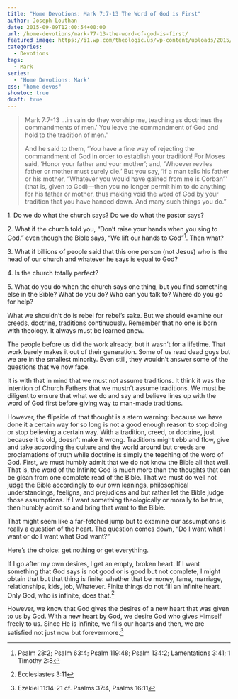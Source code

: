 ```yaml
---
title: "Home Devotions: Mark 7:7-13 The Word of God is First"
author: Joseph Louthan
date: 2015-09-09T12:00:54+00:00
url: /home-devotions/mark-77-13-the-word-of-god-is-first/
featured_image: https://i1.wp.com/theologic.us/wp-content/uploads/2015/09/rebel-without-a-cause-original.jpg?resize=825%2C510
categories:
  - Devotions
tags:
  - Mark
series:
  - 'Home Devotions: Mark'
css: "home-devos"
showtoc: true
draft: true
---
```

>Mark 7:7-13 …in vain do they worship me, teaching as doctrines the commandments of men.’  You leave the commandment of God and hold to the tradition of men.”
>
>And he said to them, “You have a fine way of rejecting the commandment of God in order to establish your tradition! For Moses said, ‘Honor your father and your mother’; and, ‘Whoever reviles father or mother must surely die.’ But you say, ‘If a man tells his father or his mother, “Whatever you would have gained from me is Corban”’ (that is, given to God)—then you no longer permit him to do anything for his father or mother, thus making void the word of God by your tradition that you have handed down. And many such things you do.”

1\. Do we do what the church says? Do we do what the pastor says?

2\. What if the church told you, “Don’t raise your hands when you sing to God.” even though the Bible says, “We lift our hands to God”[^1]. Then what?

[^1]: Psalm 28:2; Psalm 63:4; Psalm 119:48; Psalm 134:2; Lamentations 3:41; 1 Timothy 2:8

3\. What if billions of people said that this one person (not Jesus) who is the head of our church and whatever he says is equal to God?

4\. Is the church totally perfect?

5\. What do you do when the church says one thing, but you find something else in the Bible? What do you do? Who can you talk to? Where do you go for help?

What we shouldn’t do is rebel for rebel’s sake. But we should examine our creeds, doctrine, traditions continuously. Remember that no one is born with theology. It always must be learned anew.

The people before us did the work already, but it wasn’t for a lifetime. That work barely makes it out of their generation. Some of us read dead guys but we are in the smallest minority. Even still, they wouldn’t answer some of the questions that we now face.

It is with that in mind that we must not assume traditions. It think it was the intention of Church Fathers that we mustn’t assume traditions. We must be diligent to ensure that what we do and say and believe lines up with the word of God first before giving way to man-made traditions.

However, the flipside of that thought is a stern warning: because we have done it a certain way for so long is not a good enough reason to stop doing or stop believing a certain way. With a tradition, creed, or doctrine, just because it is old, doesn’t make it wrong. Traditions might ebb and flow, give and take according the culture and the world around but creeds are proclamations of truth while doctrine is simply the teaching of the word of God. First, we must humbly admit that we do not know the Bible all that well. That is, the word of the Infinite God is much more than the thoughts that can be glean from one complete read of the Bible. That we must do well not judge the Bible accordingly to our own leanings, philosophical understandings,  feeligns, and prejudices and but rather let the Bible judge those assumptions. If I want something theologically or morally to be true, then humbly admit so and bring that want to the Bible.

That might seem like a far-fetched jump but to examine our assumptions is really a question of the heart. The question comes down, “Do I want what I want or do I want what God want?”

Here’s the choice: get nothing or get everything.

If I go after my own desires, I get an empty, broken heart. If I want something that God says is not good or is good but not complete, I might obtain that but that thing is finite: whether that be money, fame, marriage, relationships, kids, job, Whatever. Finite things do not fill an infinite heart. Only God, who is infinite, does that.[^2]

[^2]: Ecclesiastes 3:11

However, we know that God gives the desires of a new heart that was given to us by God. With a new heart by God, we desire God who gives Himself freely to us. Since He is infinite, we fills our hearts and then, we are satisfied not just now but forevermore.[^3]

[^3]: Ezekiel 11:14-21 cf. Psalms 37:4, Psalms 16:11
